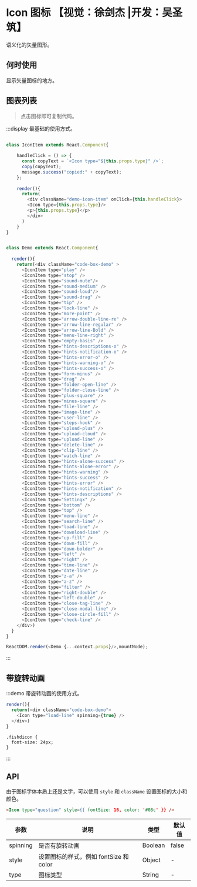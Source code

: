 # Icon 图标 【视觉：徐剑杰 |开发：吴圣筑】

语义化的矢量图形。

## 何时使用

显示矢量图标的地方。

## 图表列表

> 点击图标即可复制代码。
  
:::display 最基础的使用方式。
```js

class IconItem extends React.Component{
  
    handleClick = () => {
      const copyText = `<Icon type="${this.props.type}" />`;
      copy(copyText);
      message.success("copied:" + copyText);
    };
    
    render(){
      return(
        <div className="demo-icon-item" onClick={this.handleClick}>
        <Icon type={this.props.type}/>
        <p>{this.props.type}</p>
        </div>
      )
    }
}


class Demo extends React.Component{
  
  render(){
    return(<div className="code-box-demo" >
      <IconItem type="play" />
      <IconItem type="stop" />
      <IconItem type="sound-mute"/>
      <IconItem type="sound-medium" />
      <IconItem type="sound-loud"/>
      <IconItem type="sound-drag" />
      <IconItem type="tip" />
      <IconItem type="lock-line" />
      <IconItem type="more-point" />
      <IconItem type="arrow-double-line-re" />
      <IconItem type="arrow-line-regular" />
      <IconItem type="arrow-line-Bold" />
      <IconItem type="menu-line-right" />
      <IconItem type="empty-basis" />
      <IconItem type="hints-descriptions-o" />
      <IconItem type="hints-notification-o" />
      <IconItem type="hints-error-o" />
      <IconItem type="hints-warning-o" />
      <IconItem type="hints-success-o" />
      <IconItem type="form-minus" />
      <IconItem type="drag" />
      <IconItem type="folder-open-line" />
      <IconItem type="folder-close-line" />
      <IconItem type="plus-square" />
      <IconItem type="minus-square" />
      <IconItem type="file-line" />
      <IconItem type="image-line" />
      <IconItem type="user-line" />
      <IconItem type="steps-hook" />
      <IconItem type="upload-plus" />
      <IconItem type="upload-cloud" />
      <IconItem type="upload-line" />
      <IconItem type="delete-line" />
      <IconItem type="clip-line" />
      <IconItem type="watch-line" />
      <IconItem type="hints-alone-success" />
      <IconItem type="hints-alone-error" />
      <IconItem type="hints-warning" />
      <IconItem type="hints-success" />
      <IconItem type="hints-error" />
      <IconItem type="hints-notification" />
      <IconItem type="hints-descriptions" />
      <IconItem type="Settingx" />
      <IconItem type="bottom" />
      <IconItem type="top" />
      <IconItem type="menu-line" />
      <IconItem type="search-line" />
      <IconItem type="load-line" />
      <IconItem type="download-line" />
      <IconItem type="up-fill" />
      <IconItem type="down-fill" />
      <IconItem type="down-bolder" />
      <IconItem type="left" />
      <IconItem type="right" />
      <IconItem type="time-line" />
      <IconItem type="date-line" />
      <IconItem type="z-a" />
      <IconItem type="a-z" />
      <IconItem type="filter" />
      <IconItem type="right-double" />
      <IconItem type="left-double" />
      <IconItem type="close-tag-line" />
      <IconItem type="close-modal-line" />
      <IconItem type="close-circle-fill" />
      <IconItem type="check-line" />
    </div>)
  }
}

ReactDOM.render(<Demo {...context.props}/>,mountNode);
```
:::

## 带旋转动画

:::demo 带旋转动画的使用方式。
```js
render(){
  return(<div className="code-box-demo">
    <Icon type="load-line" spinning={true} />
  </div>)
}
```
```less
.fishdicon {
  font-size: 24px;
}
```
:::

## API

由于图标字体本质上还是文字，可以使用 `style` 和 `className` 设置图标的大小和颜色。

```html
<Icon type="question" style={{ fontSize: 16, color: '#08c' }} />
```

| 参数 | 说明 | 类型 | 默认值 |
| --- | --- | --- | --- |
| spinning | 是否有旋转动画 | Boolean | false |
| style | 设置图标的样式，例如 fontSize 和 color | Object | - |
| type | 图标类型 | String | - |

<style>
.code-box-demo .fishdicon {
  font-size: 24px;
}

.demo-icon-item{
  display:inline-block;
  width:150px;
  padding-top:30px;
  text-align:center;
  transition: background 0.3s ease-in-out;
  cursor:pointer;
}

.demo-icon-item p{
  margin-top:20px;
}

.demo-icon-item:hover{
  background:#ebf2ff;
}
</style>
